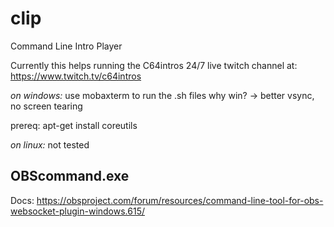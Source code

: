 # clip
Command Line Intro Player

Currently this helps running the C64intros 24/7 live twitch channel at:
https://www.twitch.tv/c64intros

 
*on windows:*
use mobaxterm to run the .sh files
why win? -> better vsync, no screen tearing

prereq:
apt-get install coreutils


*on linux:*
not tested

## OBScommand.exe

Docs:
https://obsproject.com/forum/resources/command-line-tool-for-obs-websocket-plugin-windows.615/




